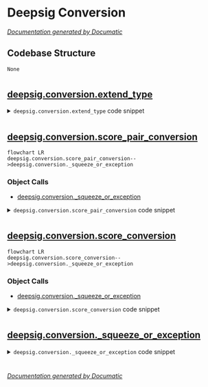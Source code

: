 # Deepsig Conversion

[_Documentation generated by Documatic_](https://www.documatic.com)

<!---Documatic-section-Codebase Structure-start--->
## Codebase Structure

<!---Documatic-block-system_architecture-start--->
```mermaid
None
```
<!---Documatic-block-system_architecture-end--->

# #
<!---Documatic-section-Codebase Structure-end--->

<!---Documatic-section-deepsig.conversion.extend_type-start--->
## [deepsig.conversion.extend_type](9-deepsig_conversion.md#deepsig.conversion.extend_type)

<!---Documatic-section-extend_type-start--->
<!---Documatic-block-deepsig.conversion.extend_type-start--->
<details>
	<summary><code>deepsig.conversion.extend_type</code> code snippet</summary>

```python
def extend_type(type_: type, new_type: type) -> type:
    type_.__args__ = (new_type, *type_.__args__)
    return type_
```
</details>
<!---Documatic-block-deepsig.conversion.extend_type-end--->
<!---Documatic-section-extend_type-end--->

# #
<!---Documatic-section-deepsig.conversion.extend_type-end--->

<!---Documatic-section-deepsig.conversion.score_pair_conversion-start--->
## [deepsig.conversion.score_pair_conversion](9-deepsig_conversion.md#deepsig.conversion.score_pair_conversion)

<!---Documatic-section-score_pair_conversion-start--->
```mermaid
flowchart LR
deepsig.conversion.score_pair_conversion-->deepsig.conversion._squeeze_or_exception
```

### Object Calls

* [deepsig.conversion._squeeze_or_exception](9-deepsig_conversion.md#deepsig.conversion._squeeze_or_exception)

<!---Documatic-block-deepsig.conversion.score_pair_conversion-start--->
<details>
	<summary><code>deepsig.conversion.score_pair_conversion</code> code snippet</summary>

```python
def score_pair_conversion(func: Callable) -> Callable:

    @wraps(func)
    def with_score_pair_conversion(scores_a: ArrayLike, scores_b: ArrayLike, *args, **kwargs):
        conversion_func_a = CONVERSIONS[type(scores_a)]
        conversion_func_b = CONVERSIONS[type(scores_b)]
        scores_a = conversion_func_a(scores_a)
        scores_b = conversion_func_b(scores_b)

        def _squeeze_or_exception(array: np.array, name: str) -> np.array:
            dims = len(array.shape)
            if dims > 1:
                if dims == 2 and array.shape[-1] == 1:
                    array = np.squeeze(array, axis=1)
                else:
                    raise TypeError('{} has to be one-dimensional, {} found.'.format(name, dims))
            return array
        scores_a = _squeeze_or_exception(scores_a, 'scores_a')
        scores_b = _squeeze_or_exception(scores_b, 'scores_b')
        return func(scores_a, scores_b, *args, **kwargs)
    return with_score_pair_conversion
```
</details>
<!---Documatic-block-deepsig.conversion.score_pair_conversion-end--->
<!---Documatic-section-score_pair_conversion-end--->

# #
<!---Documatic-section-deepsig.conversion.score_pair_conversion-end--->

<!---Documatic-section-deepsig.conversion.score_conversion-start--->
## [deepsig.conversion.score_conversion](9-deepsig_conversion.md#deepsig.conversion.score_conversion)

<!---Documatic-section-score_conversion-start--->
```mermaid
flowchart LR
deepsig.conversion.score_conversion-->deepsig.conversion._squeeze_or_exception
```

### Object Calls

* [deepsig.conversion._squeeze_or_exception](9-deepsig_conversion.md#deepsig.conversion._squeeze_or_exception)

<!---Documatic-block-deepsig.conversion.score_conversion-start--->
<details>
	<summary><code>deepsig.conversion.score_conversion</code> code snippet</summary>

```python
def score_conversion(func: Callable) -> Callable:

    @wraps(func)
    def with_score_conversion(scores: ArrayLike, *args, **kwargs):
        conversion_func = CONVERSIONS[type(scores)]
        scores = conversion_func(scores)
        scores = _squeeze_or_exception(scores, 'p_values')
        return func(scores, *args, **kwargs)
    return with_score_conversion
```
</details>
<!---Documatic-block-deepsig.conversion.score_conversion-end--->
<!---Documatic-section-score_conversion-end--->

# #
<!---Documatic-section-deepsig.conversion.score_conversion-end--->

<!---Documatic-section-deepsig.conversion._squeeze_or_exception-start--->
## [deepsig.conversion._squeeze_or_exception](9-deepsig_conversion.md#deepsig.conversion._squeeze_or_exception)

<!---Documatic-section-_squeeze_or_exception-start--->
<!---Documatic-block-deepsig.conversion._squeeze_or_exception-start--->
<details>
	<summary><code>deepsig.conversion._squeeze_or_exception</code> code snippet</summary>

```python
def _squeeze_or_exception(array: np.array, name: str) -> np.array:
    dims = len(array.shape)
    if dims > 1:
        if dims == 2 and array.shape[-1] == 1:
            array = np.squeeze(array, axis=1)
        else:
            raise TypeError('{} has to be one-dimensional, {} found.'.format(name, dims))
    return array
```
</details>
<!---Documatic-block-deepsig.conversion._squeeze_or_exception-end--->
<!---Documatic-section-_squeeze_or_exception-end--->

# #
<!---Documatic-section-deepsig.conversion._squeeze_or_exception-end--->

[_Documentation generated by Documatic_](https://www.documatic.com)